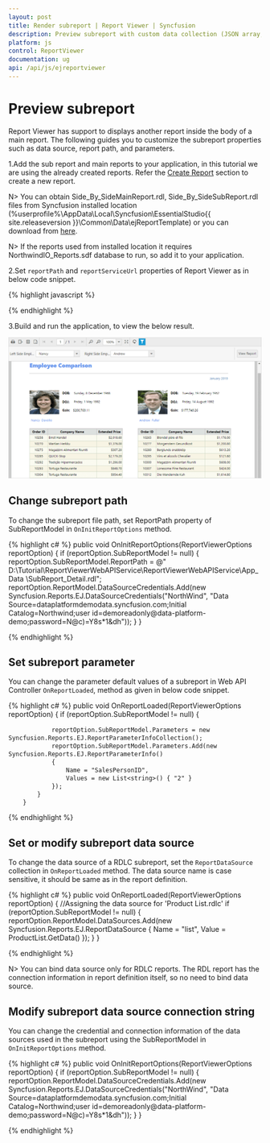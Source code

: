 ```yaml
---
layout: post
title: Render subreport | Report Viewer | Syncfusion
description: Preview subreport with custom data collection (JSON array, IList, DataSet, and DataTable) and parameter using JavaScript Report Viewer.
platform: js
control: ReportViewer
documentation: ug
api: /api/js/ejreportviewer
---
```


# Preview subreport

Report Viewer has support to displays another report inside the body of a main report. The following guides you to customize the subreport properties such as data source, report path, and parameters. 

1.Add the sub report and main reports to your application, in this tutorial we are using the already created reports. Refer the [Create Report](/js/reportviewer/how-to/create-report) section to create a new report.

N> You can obtain Side_By_SideMainReport.rdl, Side_By_SideSubReport.rdl files from Syncfusion installed location (%userprofile%\AppData\Local\Syncfusion\EssentialStudio\{{ site.releaseversion }}\Common\Data\ejReportTemplate) or you can download from [here](http://www.syncfusion.com/downloads/support/directtrac/general/ze/Subreports-1004880284).

N> If the reports used from installed location it requires NorthwindIO_Reports.sdf database to run, so add it to your application.

2.Set `reportPath` and `reportServiceUrl` properties of Report Viewer as in below code snippet.

{% highlight javascript %}
        <script type="text/javascript">
            $(function () {
                $("#viewer").ejReportViewer({
                    reportServiceUrl: "/api/ReportsApi",
                    reportPath: '~/App_Data/Side_By_SideMainReport.rdl',
                });
            });
        </script>

{% endhighlight %}

3.Build and run the application, to view the below result.

![Employee comparison using subreport report item](images/getting-started/side-by-side-subreport.png)

## Change subreport path
To change the subreport file path, set ReportPath property of SubReportModel in `OnInitReportOptions` method.

{% highlight c# %}
        public void OnInitReportOptions(ReportViewerOptions reportOption)
        {
            if (reportOption.SubReportModel != null)
            {
                reportOption.SubReportModel.ReportPath = @" D:\Tutorial\ReportViewerWebAPIService\ReportViewerWebAPIService\App_Data \SubReport_Detail.rdl";
                reportOption.ReportModel.DataSourceCredentials.Add(new Syncfusion.Reports.EJ.DataSourceCredentials("NorthWind", "Data Source=dataplatformdemodata.syncfusion.com;Initial Catalog=Northwind;user id=demoreadonly@data-platform-demo;password=N@c)=Y8s*1&dh"));
            }
        }

{% endhighlight %}

## Set subreport parameter
You can change the parameter default values of a subreport in Web API Controller `OnReportLoaded`, method as given in below code snippet.

{% highlight c# %}
        public void OnReportLoaded(ReportViewerOptions reportOption)
        {
            if (reportOption.SubReportModel != null)
            {

                reportOption.SubReportModel.Parameters = new Syncfusion.Reports.EJ.ReportParameterInfoCollection();
                reportOption.SubReportModel.Parameters.Add(new Syncfusion.Reports.EJ.ReportParameterInfo()
                {
                    Name = "SalesPersonID",
                    Values = new List<string>() { "2" }
                });
            }
        }

{% endhighlight %}

## Set or modify subreport data source
To change the data source of a RDLC subreport, set the `ReportDataSource` collection in `OnReportLoaded` method. The data source name is case sensitive, it should be same as in the report definition.

{% highlight c# %}
        public void OnReportLoaded(ReportViewerOptions reportOption)
        {
            //Assigning the data source for 'Product List.rdlc'
            if (reportOption.SubReportModel != null)
            {
                reportOption.ReportModel.DataSources.Add(new Syncfusion.Reports.EJ.ReportDataSource { Name = "list", Value = ProductList.GetData() });
            }
        }

{% endhighlight %}

N> You can bind data source only for RDLC reports. The RDL report has the connection information in report definition itself, so no need to bind data source.

## Modify subreport data source connection string
You can change the credential and connection information of the data sources used in the subreport using the SubReportModel in `OnInitReportOptions` method.

{% highlight c# %}
        public void OnInitReportOptions(ReportViewerOptions reportOption)
        {
            if (reportOption.SubReportModel != null)
            {
                reportOption.ReportModel.DataSourceCredentials.Add(new Syncfusion.Reports.EJ.DataSourceCredentials("NorthWind", "Data Source=dataplatformdemodata.syncfusion.com;Initial Catalog=Northwind;user id=demoreadonly@data-platform-demo;password=N@c)=Y8s*1&dh"));
            }
        }

{% endhighlight %}